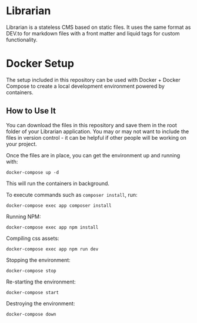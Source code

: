 # Librarian
Librarian is a stateless CMS based on static files. It uses the same format as DEV.to for markdown files with a front matter and liquid tags for custom functionality.

# Docker Setup

The setup included in this repository can be used with Docker + Docker Compose to create a local development environment powered by containers.

## How to Use It
You can download the files in this repository and save them in the root folder of your Librarian application. You may or may not want to include the files in version control - it can be helpful if other people will be working on your project.

Once the files are in place, you can get the environment up and running with:

```shell
docker-compose up -d
```

This will run the containers in background.

To execute commands such as `composer install`, run:

```shell
docker-compose exec app composer install
```

Running NPM:

```shell
docker-compose exec app npm install
```

Compiling css assets:

```shell
docker-compose exec app npm run dev
```

Stopping the environment:

```shell
docker-compose stop
```

Re-starting the environment:

```shell
docker-compose start
```

Destroying the environment:

```shell
docker-compose down
```